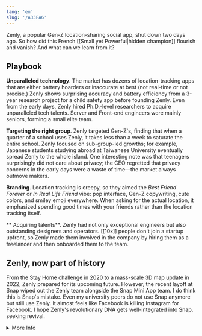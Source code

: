 ```yaml
---
lang: 'en'
slug: '/A33FA6'
---
```


Zenly, a popular Gen-Z location-sharing social app, shut down two days ago. So how did this French [[Small yet Powerful|hidden champion]] flourish and vanish? And what can we learn from it?

## Playbook

**Unparalleled technology**. The market has dozens of location-tracking apps that are either battery hoarders or inaccurate at best (not real-time or not precise.) Zenly shows surprising accuracy and battery efficiency from a 3-year research project for a child safety app before founding Zenly. Even from the early days, Zenly hired Ph.D.-level researchers to acquire unparalleled tech talents. Server and Front-end engineers were mainly seniors, forming a small elite team.

**Targeting the right group**. Zenly targeted Gen-Z's, finding that when a quarter of a school uses Zenly, it takes less than a week to saturate the entire school. Zenly focused on sub-group-led growths; for example, Japanese students studying abroad at Taiwanese University eventually spread Zenly to the whole island. One interesting note was that teenagers surprisingly did not care about privacy; the CEO regretted that privacy concerns in the early days were a waste of time—the market always outmove makers.

**Branding**. Location tracking is creepy, so they aimed the _Best Friend Forever_ or _In Real Life Friend_ vibe: pop interface, Gen-Z copywriting, cute colors, and smiley emoji everywhere. When asking for the actual location, it emphasized spending good times with your friends rather than the location tracking itself.

** Acquiring talents**. Zenly had not only exceptional engineers but also outstanding designers and operators. [[10x]] people don't join a startup upfront, so Zenly made them involved in the company by hiring them as a freelancer and then onboarded them to the team.

## Zenly, now part of history

From the Stay Home challenge in 2020 to a mass-scale 3D map update in 2022, Zenly prepared for its upcoming future. However, the recent layoff at Snap wiped out the Zenly team alongside the Snap Mini App team. I do think this is Snap's mistake. Even my university peers do not use Snap anymore but still use Zenly. It almost feels like Facebook is killing Instagram for Facebook. I hope Zenly's revolutionary DNA gets well-integrated into Snap, seeking revival.

<details>
<summary>More Info</summary>

- [Alexis Bonillo - Zenly](https://www.youtube.com/watch?v=BCOF9V7bQUo)
- [Zenly uses Docker 1.12 to scale analytics for over 500M data points per day](https://www.youtube.com/watch?v=AnHRHi2nJAE)
- [How Zenly Nailed It - Product Methods!](https://www.slideshare.net/MaximeBraud/how-zenly-nailed-it-product-analysis)
- [Zenly's Antoine Martin on Next-Level Location Sharing at Disrupt London 2016](https://www.youtube.com/watch?v=q61Jm2VUUmQ)
- [B2Secrets with Antoine Martin, CEO at Zenly](https://www.youtube.com/watch?v=l5dFuyyOY7A)
- [Symbiote (Company) Zenly Analysis](https://carpedm30.notion.site/Zenly-2011-Acq-by-Snap-213M-4a4deaf155144fd49ed076a1f60b31ad)
- [How Zenly made social maps cool again — and what’s next](https://techcrunch.com/2022/04/22/how-zenly-made-social-maps-cool-again-and-whats-next/)

</details>
